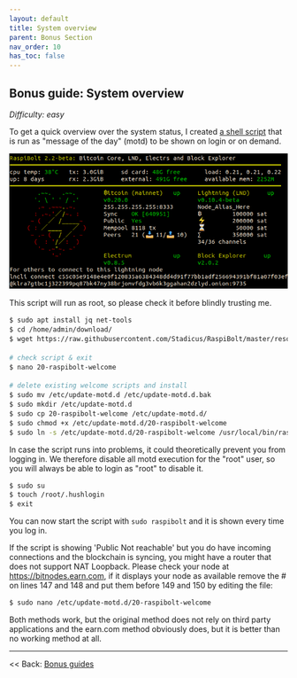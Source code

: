 ```yaml
---
layout: default
title: System overview
parent: Bonus Section
nav_order: 10
has_toc: false
---
```

## Bonus guide: System overview

*Difficulty: easy*

To get a quick overview over the system status, I created [a shell script](resources/20-raspibolt-welcome) that is run as "message of the day" (motd) to be shown on login or on demand.

![MotD system overview](images/60_status_overview.png)

This script will run as root, so please check it before blindly trusting me.

```sh
$ sudo apt install jq net-tools
$ cd /home/admin/download/
$ wget https://raw.githubusercontent.com/Stadicus/RaspiBolt/master/resources/20-raspibolt-welcome

# check script & exit
$ nano 20-raspibolt-welcome

# delete existing welcome scripts and install
$ sudo mv /etc/update-motd.d /etc/update-motd.d.bak
$ sudo mkdir /etc/update-motd.d
$ sudo cp 20-raspibolt-welcome /etc/update-motd.d/
$ sudo chmod +x /etc/update-motd.d/20-raspibolt-welcome
$ sudo ln -s /etc/update-motd.d/20-raspibolt-welcome /usr/local/bin/raspibolt
```

In case the script runs into problems, it could theoretically prevent you from logging in. We therefore disable all motd execution for the "root" user, so you will always be able to login as "root" to disable it.

```sh
$ sudo su
$ touch /root/.hushlogin
$ exit
```

You can now start the script with `sudo raspibolt` and it is shown every time you log in.

If the script is showing 'Public Not reachable' but you do have incoming connections and the blockchain is syncing, you might have a router that does not support NAT Loopback. Please check your node at https://bitnodes.earn.com, if it displays your node as available remove the # on lines 147 and 148 and put them before 149 and 150 by editing the file:
```sh
$ sudo nano /etc/update-motd.d/20-raspibolt-welcome
```
Both methods work, but the original method does not rely on third party applications and the earn.com method obviously does, but it is better than no working method at all.

------

<< Back: [Bonus guides](raspibolt_60_bonus.md)
